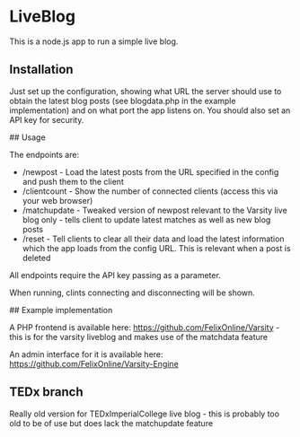 # LiveBlog

This is a node.js app to run a simple live blog.

## Installation

Just set up the configuration, showing what URL the server should use to obtain the latest blog posts (see blogdata.php in the example implementation) and on what port the app listens on. You should also set an API key for security.

## Usage

The endpoints are:

* /newpost - Load the latest posts from the URL specified in the config and push them to the client
* /clientcount - Show the number of connected clients (access this via your web browser)
* /matchupdate - Tweaked version of newpost relevant to the Varsity live blog only - tells client to update latest matches as well as new blog posts
* /reset - Tell clients to clear all their data and load the latest information which the app loads from the config URL. This is relevant when a post is deleted

All endpoints require the API key passing as a parameter.

When running, clints connecting and disconnecting will be shown.

## Example implementation

A PHP frontend is available here: https://github.com/FelixOnline/Varsity - this is for the varsity liveblog and makes use of the matchdata feature

An admin interface for it is available here: https://github.com/FelixOnline/Varsity-Engine

## TEDx branch

Really old version for TEDxImperialCollege live blog - this is probably too old to be of use but does lack the matchupdate feature
